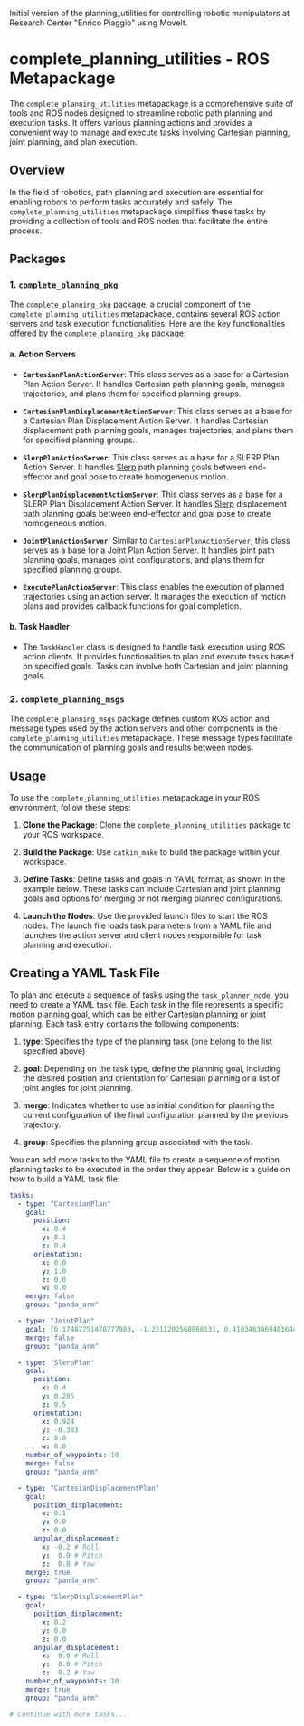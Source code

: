 Initial version of the planning_utilities for controlling robotic manipulators at Research Center "Enrico Piaggio" using MoveIt.

# complete_planning_utilities - ROS Metapackage

The `complete_planning_utilities` metapackage is a comprehensive suite of tools and ROS nodes designed to streamline robotic path planning and execution tasks. It offers various planning actions and provides a convenient way to manage and execute tasks involving Cartesian planning, joint planning, and plan execution.

## Overview

In the field of robotics, path planning and execution are essential for enabling robots to perform tasks accurately and safely. The `complete_planning_utilities` metapackage simplifies these tasks by providing a collection of tools and ROS nodes that facilitate the entire process.

## Packages

### 1. `complete_planning_pkg`

The `complete_planning_pkg` package, a crucial component of the `complete_planning_utilities` metapackage, contains several ROS action servers and task execution functionalities. Here are the key functionalities offered by the `complete_planning_pkg` package:

#### a. Action Servers
   - **`CartesianPlanActionServer`**: This class serves as a base for a Cartesian Plan Action Server. It handles Cartesian path planning goals, manages trajectories, and plans them for specified planning groups.

   - **`CartesianPlanDisplacementActionServer`**: This class serves as a base for a Cartesian Plan Displacement Action Server. It handles Cartesian displacement path planning goals, manages trajectories, and plans them for specified planning groups.

   - **`SlerpPlanActionServer`**: This class serves as a base for a SLERP Plan Action Server. It handles [Slerp](https://it.wikipedia.org/wiki/Slerp) path planning goals between end-effector and goal pose to create homogeneous motion.

   - **`SlerpPlanDisplacementActionServer`**: This class serves as a base for a SLERP Plan Displacement Action Server. It handles [Slerp](https://it.wikipedia.org/wiki/Slerp) displacement path planning goals between end-effector and goal pose to create homogeneous motion.

   - **`JointPlanActionServer`**: Similar to `CartesianPlanActionServer`, this class serves as a base for a Joint Plan Action Server. It handles joint path planning goals, manages joint configurations, and plans them for specified planning groups.

   - **`ExecutePlanActionServer`**: This class enables the execution of planned trajectories using an action server. It manages the execution of motion plans and provides callback functions for goal completion.

#### b. Task Handler
   - The `TaskHandler` class is designed to handle task execution using ROS action clients. It provides functionalities to plan and execute tasks based on specified goals. Tasks can involve both Cartesian and joint planning goals.

### 2. `complete_planning_msgs`

The `complete_planning_msgs` package defines custom ROS action and message types used by the action servers and other components in the `complete_planning_utilities` metapackage. These message types facilitate the communication of planning goals and results between nodes.

## Usage

To use the `complete_planning_utilities` metapackage in your ROS environment, follow these steps:

1. **Clone the Package**: Clone the `complete_planning_utilities` package to your ROS workspace.

2. **Build the Package**: Use `catkin_make` to build the package within your workspace.

3. **Define Tasks**: Define tasks and goals in YAML format, as shown in the example below. These tasks can include Cartesian and joint planning goals and options for merging or not merging planned configurations.

4. **Launch the Nodes**: Use the provided launch files to start the ROS nodes. The launch file loads task parameters from a YAML file and launches the action server and client nodes responsible for task planning and execution.



## Creating a YAML Task File

To plan and execute a sequence of tasks using the `task_planner_node`, you need to create a YAML task file. Each task in the file represents a specific motion planning goal, which can be either Cartesian planning or joint planning. 
Each task entry contains the following components:

1. **type**: Specifies the type of the planning task (one belong to the list specified above)

2. **goal**: Depending on the task type, define the planning goal, including the desired position and orientation for Cartesian planning or a list of joint angles for joint planning.

3. **merge**: Indicates whether to use as initial condition for planning the current configuration of the final configuration planned by the previous trajectory.

4. **group**: Specifies the planning group associated with the task.

You can add more tasks to the YAML file to create a sequence of motion planning tasks to be executed in the order they appear.
Below is a guide on how to build a YAML task file:

```yaml
tasks:
  - type: "CartesianPlan"
    goal:
      position:
        x: 0.4
        y: 0.1
        z: 0.4
      orientation:
        x: 0.0
        y: 1.0
        z: 0.0
        w: 0.0
    merge: false
    group: "panda_arm"

  - type: "JointPlan"
    goal: [0.17487751478777983, -1.2211202568068131, 0.41834634694816447, -2.4381058886000555, 0.4108761315889708, 1.2724048530962113, 1.238913433831517]
    merge: false
    group: "panda_arm"

  - type: "SlerpPlan"
    goal:
      position:
        x: 0.4
        y: 0.205
        z: 0.5
      orientation:
        x: 0.924
        y: -0.383
        z: 0.0
        w: 0.0
    number_of_waypoints: 10 
    merge: false
    group: "panda_arm"

  - type: "CartesianDisplacementPlan"
    goal:
      position_displacement:
        x: 0.1
        y: 0.0
        z: 0.0
      angular_displacement:
        x: -0.2 # Roll 
        y:  0.0 # Pitch
        z:  0.0 # Yaw
    merge: true
    group: "panda_arm"

  - type: "SlerpDisplacementPlan"
    goal:
      position_displacement:
        x: 0.2
        y: 0.0
        z: 0.0
      angular_displacement:
        x:  0.0 # Roll 
        y:  0.0 # Pitch
        z:  0.2 # Yaw
    number_of_waypoints: 10
    merge: true
    group: "panda_arm"

# Continue with more tasks...
```
